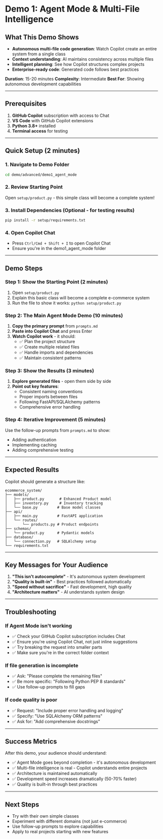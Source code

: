 # Demo 1: Agent Mode & Multi-File Intelligence

## What This Demo Shows

- **Autonomous multi-file code generation**: Watch Copilot create an entire system from a single class
- **Context understanding**: AI maintains consistency across multiple files
- **Intelligent planning**: See how Copilot structures complex projects
- **Enterprise-ready code**: Generated code follows best practices

**Duration**: 15-20 minutes
**Complexity**: Intermediate
**Best For**: Showing autonomous development capabilities

---

## Prerequisites

1. **GitHub Copilot** subscription with access to Chat
2. **VS Code** with GitHub Copilot extensions
3. **Python 3.8+** installed
4. **Terminal access** for testing

---

## Quick Setup (2 minutes)

### 1. Navigate to Demo Folder

```bash
cd demo/advanced/demo1_agent_mode
```

### 2. Review Starting Point

Open `setup/product.py` - this simple class will become a complete system!

### 3. Install Dependencies (Optional - for testing results)

```bash
pip install -r setup/requirements.txt
```

### 4. Open Copilot Chat

- Press `Ctrl/Cmd + Shift + I` to open Copilot Chat
- Ensure you're in the demo1_agent_mode folder

---

## Demo Steps

### Step 1: Show the Starting Point (2 minutes)

1. Open `setup/product.py`
2. Explain this basic class will become a complete e-commerce system
3. Run the file to show it works: `python setup/product.py`

### Step 2: The Main Agent Mode Demo (10 minutes)

1. **Copy the primary prompt** from `prompts.md`
2. **Paste into Copilot Chat** and press Enter
3. **Watch Copilot work** - it should:
   - ✅ Plan the project structure
   - ✅ Create multiple related files
   - ✅ Handle imports and dependencies
   - ✅ Maintain consistent patterns

### Step 3: Show the Results (3 minutes)

1. **Explore generated files** - open them side by side
2. **Point out key features**:
   - Consistent naming conventions
   - Proper imports between files
   - Following FastAPI/SQLAlchemy patterns
   - Comprehensive error handling

### Step 4: Iterative Improvement (5 minutes)

Use the follow-up prompts from `prompts.md` to show:

- Adding authentication
- Implementing caching
- Adding comprehensive testing

---

## Expected Results

Copilot should generate a structure like:

```
ecommerce_system/
├── models/
│   ├── product.py       # Enhanced Product model
│   ├── inventory.py     # Inventory tracking
│   └── base.py         # Base model classes
├── api/
│   ├── main.py         # FastAPI application
│   └── routes/
│       └── products.py # Product endpoints
├── schemas/
│   └── product.py      # Pydantic models
├── database/
│   └── connection.py   # SQLAlchemy setup
└── requirements.txt
```

---

## Key Messages for Your Audience

1. **"This isn't autocomplete"** - It's autonomous system development
2. **"Quality is built-in"** - Best practices followed automatically
3. **"Speed without sacrifice"** - Fast development, high quality
4. **"Architecture matters"** - AI understands system design

---

## Troubleshooting

### If Agent Mode isn't working

- ✅ Check your GitHub Copilot subscription includes Chat
- ✅ Ensure you're using Copilot Chat, not just inline suggestions
- ✅ Try breaking the request into smaller parts
- ✅ Make sure you're in the correct folder context

### If file generation is incomplete

- ✅ Ask: "Please complete the remaining files"
- ✅ Be more specific: "Following Python PEP 8 standards"
- ✅ Use follow-up prompts to fill gaps

### If code quality is poor

- ✅ Request: "Include proper error handling and logging"
- ✅ Specify: "Use SQLAlchemy ORM patterns"
- ✅ Ask for: "Add comprehensive docstrings"

---

## Success Metrics

After this demo, your audience should understand:

- ✅ Agent Mode goes beyond completion - it's autonomous development
- ✅ Multi-file intelligence is real - Copilot understands entire projects
- ✅ Architecture is maintained automatically
- ✅ Development speed increases dramatically (50-70% faster)
- ✅ Quality is built-in through best practices

---

## Next Steps

- Try with their own simple classes
- Experiment with different domains (not just e-commerce)
- Use follow-up prompts to explore capabilities
- Apply to real projects starting with new features
